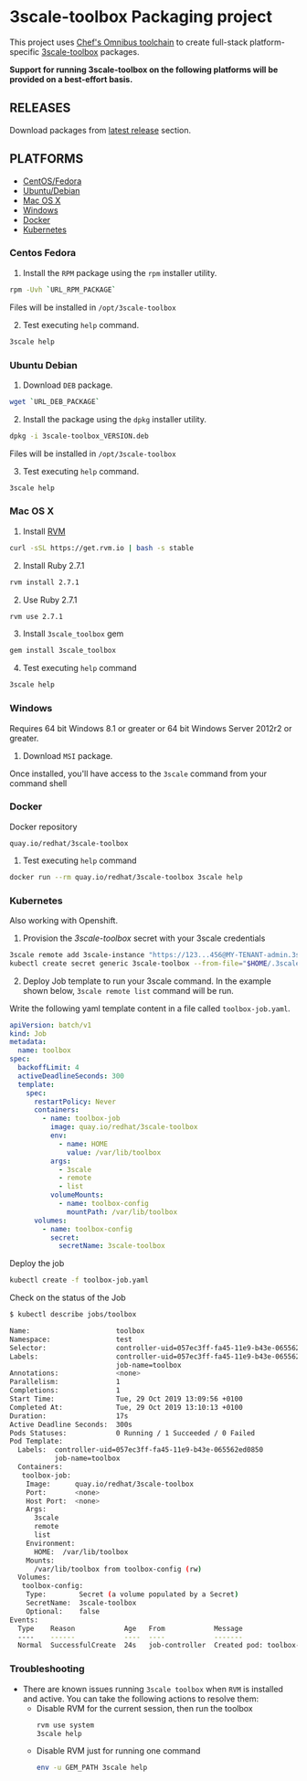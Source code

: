 # 3scale-toolbox Packaging project
This project uses [Chef's Omnibus toolchain](https://github.com/chef/omnibus) to
create full-stack platform-specific
[3scale-toolbox](https://github.com/3scale/3scale_toolbox) packages.

**Support for running 3scale-toolbox on the following platforms
will be provided on a best-effort basis.**

## RELEASES
Download packages from [latest release](https://github.com/3scale/3scale_toolbox_packaging/releases/latest) section.

## PLATFORMS

* [CentOS/Fedora](#centos-fedora)
* [Ubuntu/Debian](#ubuntu-debian)
* [Mac OS X](#mac-os-x)
* [Windows](#windows)
* [Docker](#docker)
* [Kubernetes](#kubernetes)


### Centos Fedora

1. Install the `RPM` package using the `rpm` installer utility.

```bash
rpm -Uvh `URL_RPM_PACKAGE`
```

Files will be installed in `/opt/3scale-toolbox`

2. Test executing `help` command.

```bash
3scale help
```

### Ubuntu Debian

1. Download `DEB` package.

```bash
wget `URL_DEB_PACKAGE`
```

2. Install the package using the `dpkg` installer utility.

```bash
dpkg -i 3scale-toolbox_VERSION.deb
```

Files will be installed in `/opt/3scale-toolbox`

3. Test executing `help` command.

```bash
3scale help
```

### Mac OS X

1. Install [RVM](https://rvm.io/)

```bash
curl -sSL https://get.rvm.io | bash -s stable
```

2. Install Ruby 2.7.1

```bash
rvm install 2.7.1
```

2. Use Ruby 2.7.1

```bash
rvm use 2.7.1
```

3. Install `3scale_toolbox` gem

```bash
gem install 3scale_toolbox
```

4. Test executing `help` command

```bash
3scale help
```

### Windows
Requires 64 bit Windows 8.1 or greater or 64 bit Windows Server 2012r2 or greater.

1. Download `MSI` package.

Once installed, you'll have access to the `3scale` command from your command shell

### Docker

Docker repository

```
quay.io/redhat/3scale-toolbox
```

1. Test executing `help` command

```bash
docker run --rm quay.io/redhat/3scale-toolbox 3scale help
```

### Kubernetes

Also working with Openshift.

1. Provision the *3scale-toolbox* secret with your 3scale credentials

```bash
3scale remote add 3scale-instance "https://123...456@MY-TENANT-admin.3scale.net/"
kubectl create secret generic 3scale-toolbox --from-file="$HOME/.3scalerc.yaml"
```

2. Deploy Job template to run your 3scale command.
In the example shown below, `3scale remote list` command will be run.

Write the following yaml template content in a file called `toolbox-job.yaml`.

```yaml
apiVersion: batch/v1
kind: Job
metadata:
  name: toolbox
spec:
  backoffLimit: 4
  activeDeadlineSeconds: 300
  template:
    spec:
      restartPolicy: Never
      containers:
        - name: toolbox-job
          image: quay.io/redhat/3scale-toolbox
          env:
            - name: HOME
              value: /var/lib/toolbox
          args:
            - 3scale
            - remote
            - list
          volumeMounts:
            - name: toolbox-config
              mountPath: /var/lib/toolbox
      volumes:
        - name: toolbox-config
          secret:
            secretName: 3scale-toolbox
```

Deploy the job

```bash
kubectl create -f toolbox-job.yaml
```

Check on the status of the Job

```bash
$ kubectl describe jobs/toolbox

Name:                     toolbox
Namespace:                test
Selector:                 controller-uid=057ec3ff-fa45-11e9-b43e-065562ed0850
Labels:                   controller-uid=057ec3ff-fa45-11e9-b43e-065562ed0850
                          job-name=toolbox
Annotations:              <none>
Parallelism:              1
Completions:              1
Start Time:               Tue, 29 Oct 2019 13:09:56 +0100
Completed At:             Tue, 29 Oct 2019 13:10:13 +0100
Duration:                 17s
Active Deadline Seconds:  300s
Pods Statuses:            0 Running / 1 Succeeded / 0 Failed
Pod Template:
  Labels:  controller-uid=057ec3ff-fa45-11e9-b43e-065562ed0850
           job-name=toolbox
  Containers:
   toolbox-job:
    Image:      quay.io/redhat/3scale-toolbox
    Port:       <none>
    Host Port:  <none>
    Args:
      3scale
      remote
      list
    Environment:
      HOME:  /var/lib/toolbox
    Mounts:
      /var/lib/toolbox from toolbox-config (rw)
  Volumes:
   toolbox-config:
    Type:        Secret (a volume populated by a Secret)
    SecretName:  3scale-toolbox
    Optional:    false
Events:
  Type    Reason            Age   From            Message
  ----    ------            ----  ----            -------
  Normal  SuccessfulCreate  24s   job-controller  Created pod: toolbox-94xsg
```

### Troubleshooting

* There are known issues running `3scale toolbox` when `RVM` is installed and active.
You can take the following actions to resolve them:
  * Disable RVM for the current session, then run the toolbox
    ```bash
    rvm use system
    3scale help
    ```
  * Disable RVM just for running one command
    ```bash
    env -u GEM_PATH 3scale help
    ```
